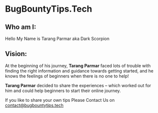 # BugBountyTips.Tech

## Who am I:
Hello My Name is Tarang Parmar aka Dark Scorpion

## Vision: 
  At the beginning of his journey, **Tarang Parmar** faced lots of trouble with finding the right information and guidance towards getting started, and he knows the    feelings of beginners when there is no one to help!

**Tarang Parmar** decided to share the experiences – which worked out for him and could help beginners to start their online journey.

If you like to share your own tips Please Contact Us on contact@bugbountytips.tech
